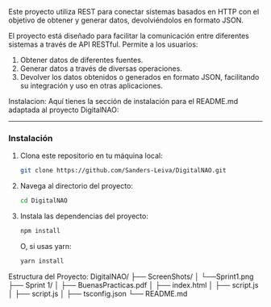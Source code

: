Este proyecto utiliza REST para conectar sistemas basados en HTTP con el objetivo de obtener y generar datos, devolviéndolos en formato JSON.

El proyecto está diseñado para facilitar la comunicación entre diferentes sistemas a través de API RESTful. Permite a los usuarios:
1. Obtener datos de diferentes fuentes.
2. Generar datos a través de diversas operaciones.
3. Devolver los datos obtenidos o generados en formato JSON, facilitando su integración y uso en otras aplicaciones.

Instalacion:
Aquí tienes la sección de instalación para el README.md adaptada al proyecto DigitalNAO:

---

### Instalación

1. Clona este repositorio en tu máquina local:

   ```bash
   git clone https://github.com/Sanders-Leiva/DigitalNAO.git
   ```

2. Navega al directorio del proyecto:

   ```bash
   cd DigitalNAO
   ```

3. Instala las dependencias del proyecto:

   ```bash
   npm install
   ```

   O, si usas yarn:

   ```bash
   yarn install
   ```

Estructura del Proyecto:
DigitalNAO/
├── ScreenShots/
│   └──Sprint1.png
├── Sprint 1/
│   ├──  BuenasPracticas.pdf
│   ├──  index.html
│   ├──  script.js
│   ├──  script.js
│   ├──  tsconfig.json
└── README.md
